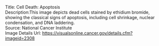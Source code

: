 Title: Cell Death: Apoptosis\
Description:This image depicts dead cells stained by ethidium bromide, showing the classical signs of apoptosis, including cell shrinkage, nuclear condensation, and DNA laddering.\
Source: National Cancer Institute\
Image Details Url: https://visualsonline.cancer.gov/details.cfm?imageid=2308